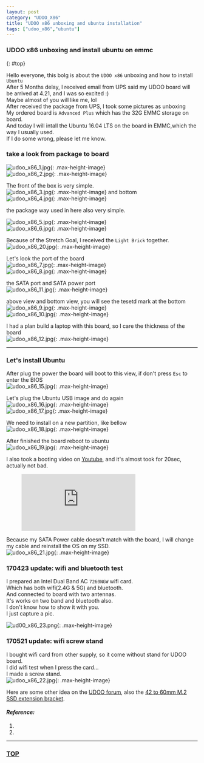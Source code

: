 ```yaml
---
layout: post
category: "UDOO_X86"
title: "UDOO x86 unboxing and ubuntu installation"
tags: ["udoo_x86","ubuntu"]
---
```


### UDOO x86 unboxing and install ubuntu on emmc 
{: #top}

Hello everyone, this bolg is about the `UDOO x86` unboxing and how to install `Ubuntu`  
After 5 Months delay, I received email from UPS said my UDOO board will be arrived at 4.21, and I was so excited :)  
Maybe almost of you will like me, lol  
After received the package from UPS, I took some pictures as unboxing  
My ordered board is `Advanced Plus` which has the 32G EMMC storage on board.  
And today I will intall the Ubuntu 16.04 LTS on the board in EMMC,which the way I usually used.  
If I do some wrong, please let me know.  

### take a look from package to board  

![udoo_x86_1.jpg](http://7xifyp.com1.z0.glb.clouddn.com/Udoo_x86/unboxing/udoo_x86_1.jpg){: .max-height-image}  
![udoo_x86_2.jpg](http://7xifyp.com1.z0.glb.clouddn.com/Udoo_x86/unboxing/udoo_x86_2.jpg){: .max-height-image}  

The front of the box is very simple.  
![udoo_x86_3.jpg](http://7xifyp.com1.z0.glb.clouddn.com/Udoo_x86/unboxing/udoo_x86_3.jpg){: .max-height-image}
and bottom  
![udoo_x86_4.jpg](http://7xifyp.com1.z0.glb.clouddn.com/Udoo_x86/unboxing/udoo_x86_4.jpg){: .max-height-image}

the package way used in here also very simple.  

![udoo_x86_5.jpg](http://7xifyp.com1.z0.glb.clouddn.com/Udoo_x86/unboxing/udoo_x86_5.jpg){: .max-height-image}  
![udoo_x86_6.jpg](http://7xifyp.com1.z0.glb.clouddn.com/Udoo_x86/unboxing/udoo_x86_6.jpg){: .max-height-image}

Because of the Stretch Goal, I received the `Light Brick` together.  
![udoo_x86_20.jpg](http://7xifyp.com1.z0.glb.clouddn.com/Udoo_x86/unboxing/udoo_x86_20.jpg){: .max-height-image}

Let's look the port of the board  
![udoo_x86_7.jpg](http://7xifyp.com1.z0.glb.clouddn.com/Udoo_x86/unboxing/udoo_x86_7.jpg){: .max-height-image}  
![udoo_x86_8.jpg](http://7xifyp.com1.z0.glb.clouddn.com/Udoo_x86/unboxing/udoo_x86_8.jpg){: .max-height-image}

the SATA port and SATA power port  
![udoo_x86_11.jpg](http://7xifyp.com1.z0.glb.clouddn.com/Udoo_x86/unboxing/udoo_x86_11.jpg){: .max-height-image}  

above view and bottom view, you will see the tesetd mark at the bottom  
![udoo_x86_9.jpg](http://7xifyp.com1.z0.glb.clouddn.com/Udoo_x86/unboxing/udoo_x86_9.jpg){: .max-height-image}  
![udoo_x86_10.jpg](http://7xifyp.com1.z0.glb.clouddn.com/Udoo_x86/unboxing/udoo_x86_10.jpg){: .max-height-image}  

I had a plan build a laptop with this board, so I care the thickness of the board  
![udoo_x86_12.jpg](http://7xifyp.com1.z0.glb.clouddn.com/Udoo_x86/unboxing/udoo_x86_12.jpg){: .max-height-image}  

- - - - 

### Let's install Ubuntu  

After plug the power the board will boot to this view, if don't press `Esc` to enter the BIOS  
![udoo_x86_15.jpg](http://7xifyp.com1.z0.glb.clouddn.com/Udoo_x86/unboxing/udoo_x86_15.jpg){: .max-height-image}

Let's plug the Ubuntu USB image and do again  
![udoo_x86_16.jpg](http://7xifyp.com1.z0.glb.clouddn.com/Udoo_x86/unboxing/udoo_x86_16.jpg){: .max-height-image}  
![udoo_x86_17.jpg](http://7xifyp.com1.z0.glb.clouddn.com/Udoo_x86/unboxing/udoo_x86_17.jpg){: .max-height-image}  

We need to install on a new partition, like bellow  
![udoo_x86_18.jpg](http://7xifyp.com1.z0.glb.clouddn.com/Udoo_x86/unboxing/udoo_x86_18.jpg){: .max-height-image}  

After finished the board reboot to ubuntu  
![udoo_x86_19.jpg](http://7xifyp.com1.z0.glb.clouddn.com/Udoo_x86/unboxing/udoo_x86_19.jpg){: .max-height-image}  

I also took a booting video on [Youtube](https://youtu.be/dhs0ZWup2N0), and it's almost took for 20sec, actually not bad.  
<figure class="video_container">
    <iframe src="http://www.youtube.com/embed/dhs0ZWup2N0?color=white&theme=light" frameborder="0" allowfullscreen="true"></iframe>  
</figure>

Because my SATA Power cable doesn't match with the board, I will change my cable and reinstall the OS on my SSD.  
![udoo_x86_21.jpg](http://7xifyp.com1.z0.glb.clouddn.com/Udoo_x86/unboxing/udoo_x86_21.jpg){: .max-height-image}  

### 170423 update: wifi and bluetooth test

I prepared an Intel Dual Band AC `7260NGW` wifi card.  
Which has both wifi(2.4G & 5G) and bluetooth.  
And connected to board with two antennas.  
It's works on two band and bluetooth also.  
I don't know how to show it with you.  
I just capture a pic.  

![ud00_x86_23.png](http://7xifyp.com1.z0.glb.clouddn.com/Udoo_x86/unboxing/ud00_x86_23.png){: .max-height-image}  

### 170521 update: wifi screw stand

I bought wifi card from other supply, so it come without stand for UDOO board.  
I did wifi test when I press the card...  
I made a screw stand.  
![udoo_x86_22.jpg](http://7xifyp.com1.z0.glb.clouddn.com/udoo_x86_22.jpg){: .max-height-image}  

Here are some other idea on the [UDOO forum](https://www.udoo.org/forum/threads/m-2-ssd-screw-spacer-size.6690/), also the [42 to 60mm M.2 SSD extension bracket](https://www.thingiverse.com/thing:1715350).  

#### *Reference:*  

1. []()  
2. []()  


- - - 

### [TOP](#top)
